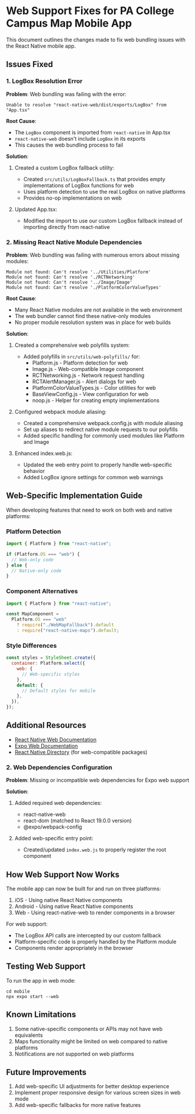 # Web Support Fixes for PA College Campus Map Mobile App

This document outlines the changes made to fix web bundling issues with the React Native mobile app.

## Issues Fixed

### 1. LogBox Resolution Error

**Problem**: Web bundling was failing with the error:

```
Unable to resolve "react-native-web/dist/exports/LogBox" from "App.tsx"
```

**Root Cause**:

- The `LogBox` component is imported from `react-native` in App.tsx
- `react-native-web` doesn't include `LogBox` in its exports
- This causes the web bundling process to fail

**Solution**:

1. Created a custom LogBox fallback utility:

   - Created `src/utils/LogBoxFallback.ts` that provides empty implementations of LogBox functions for web
   - Uses platform detection to use the real LogBox on native platforms
   - Provides no-op implementations on web

2. Updated App.tsx:
   - Modified the import to use our custom LogBox fallback instead of importing directly from react-native

### 2. Missing React Native Module Dependencies

**Problem**: Web bundling was failing with numerous errors about missing modules:

```
Module not found: Can't resolve '../Utilities/Platform'
Module not found: Can't resolve './RCTNetworking'
Module not found: Can't resolve '../Image/Image'
Module not found: Can't resolve './PlatformColorValueTypes'
```

**Root Cause**:

- Many React Native modules are not available in the web environment
- The web bundler cannot find these native-only modules
- No proper module resolution system was in place for web builds

**Solution**:

1. Created a comprehensive web polyfills system:

   - Added polyfills in `src/utils/web-polyfills/` for:
     - Platform.js - Platform detection for web
     - Image.js - Web-compatible Image component
     - RCTNetworking.js - Network request handling
     - RCTAlertManager.js - Alert dialogs for web
     - PlatformColorValueTypes.js - Color utilities for web
     - BaseViewConfig.js - View configuration for web
     - noop.js - Helper for creating empty implementations

2. Configured webpack module aliasing:

   - Created a comprehensive webpack.config.js with module aliasing
   - Set up aliases to redirect native module requests to our polyfills
   - Added specific handling for commonly used modules like Platform and Image

3. Enhanced index.web.js:
   - Updated the web entry point to properly handle web-specific behavior
   - Added LogBox ignore settings for common web warnings

## Web-Specific Implementation Guide

When developing features that need to work on both web and native platforms:

### Platform Detection

```javascript
import { Platform } from "react-native";

if (Platform.OS === "web") {
  // Web-only code
} else {
  // Native-only code
}
```

### Component Alternatives

```javascript
import { Platform } from "react-native";

const MapComponent =
  Platform.OS === "web"
    ? require("./WebMapFallback").default
    : require("react-native-maps").default;
```

### Style Differences

```javascript
const styles = StyleSheet.create({
  container: Platform.select({
    web: {
      // Web-specific styles
    },
    default: {
      // Default styles for mobile
    },
  }),
});
```

## Additional Resources

- [React Native Web Documentation](https://necolas.github.io/react-native-web/)
- [Expo Web Documentation](https://docs.expo.dev/workflows/web/)
- [React Native Directory](https://reactnative.directory/?platforms=web) (for web-compatible packages)

### 2. Web Dependencies Configuration

**Problem**: Missing or incompatible web dependencies for Expo web support

**Solution**:

1. Added required web dependencies:

   - react-native-web
   - react-dom (matched to React 19.0.0 version)
   - @expo/webpack-config

2. Added web-specific entry point:
   - Created/updated `index.web.js` to properly register the root component

## How Web Support Now Works

The mobile app can now be built for and run on three platforms:

1. iOS - Using native React Native components
2. Android - Using native React Native components
3. Web - Using react-native-web to render components in a browser

For web support:

- The LogBox API calls are intercepted by our custom fallback
- Platform-specific code is properly handled by the Platform module
- Components render appropriately in the browser

## Testing Web Support

To run the app in web mode:

```
cd mobile
npx expo start --web
```

## Known Limitations

1. Some native-specific components or APIs may not have web equivalents
2. Maps functionality might be limited on web compared to native platforms
3. Notifications are not supported on web platforms

## Future Improvements

1. Add web-specific UI adjustments for better desktop experience
2. Implement proper responsive design for various screen sizes in web mode
3. Add web-specific fallbacks for more native features
